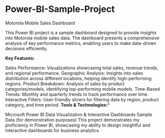 # Power-BI-Sample-Project
 Motorola Mobile Sales Dashboard

This Power BI project is a sample dashboard designed to provide insights into Motorola mobile sales data. The dashboard presents a comprehensive analysis of key performance metrics, enabling users to make data-driven decisions efficiently.

**Key Features:**

Sales Performance: Visualizations showcasing total sales, revenue trends, and regional performance.
Geographic Analysis: Insights into sales distribution across different locations, helping identify high-performing regions.
Product Breakdown: Analysis of sales by product categories/models, identifying top-performing mobile models.
Time-Based Trends: Monthly and quarterly trends to track performance over time.
Interactive Filters: User-friendly slicers for filtering data by region, product category, and time period.
**Tools & Technologies:***

Microsoft Power BI
Data Visualization & Interactive Dashboards
Sample Data (for demonstration purposes)
This project demonstrates my proficiency in Power BI, showcasing my ability to design insightful and interactive dashboards for business analytics.
